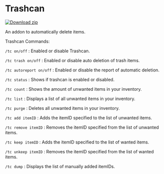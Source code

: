 # Trashcan
[![Download zip](https://custom-icon-badges.herokuapp.com/badge/-Download-blue?style=for-the-badge&logo=download&logoColor=white "Download zip")](https://github.com/kiriaziskokkinos/Trashcan/releases/download/v1.1/Trashcan.zip)

An addon to automatically delete items.

Trashcan Commands:

`/tc on/off` : Enabled or disable Trashcan.

`/tc trash on/off` : Enabled or disable auto deletion of trash items.

`/tc autoreport on/off` : Enabled or disable the report of automatic deletion.

`/tc status` : Shows if trashcan is enabled or disabled.

`/tc count` : Shows the amount of unwanted items in your inventory.

`/tc list` : Displays a list of all unwanted items in your inventory.

`/tc purge` : Deletes all unwanted items in your inventory.

`/tc add itemID` : Adds the itemID specified to the list of unwanted items.

`/tc remove itemID` : Removes the itemID specified from the list of unwanted items.

`/tc keep itemID` : Adds the itemID specified to the list of wanted items.

`/tc unkeep itemID` : Removes the itemID specified from the list of wanted items.

`/tc dump` : Displays the list of manually added itemIDs.


